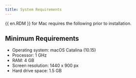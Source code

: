 ```yaml
---
title: System Requirements
---
```

{{ en.RDM }} for Mac requires the following prior to installation. 

## Minimum Requirements 

* Operating system: macOS Catalina (10.15) 
* Processor: 1 GHz 
* RAM: 4 GB 
* Screen resolution: 1440 x 900 px 
* Hard drive space: 1.5 GB 

